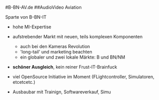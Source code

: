 #B-BN-AV.de
##AudioVideo Aviation

Sparte von B-BN-IT
* hohe MI-Expertise
* aufstrebender Markt mit neuen, teils komplexen Komponenten
  * auch bei den Kameras Revolution
  * 'long-tail' und marketing beachten
  * ein globaler und zwei lokale Märkte: B und BN/NM
  
  
* **schöner Ausgleich**, kein reiner Frust-IT-Brainfuck
* viel OpenSource Initiative im Moment (FLightcontroller, Simulatoren, etcetcetc.)
* Ausbaubar mit Trainign, Softwareverkauf, Simu